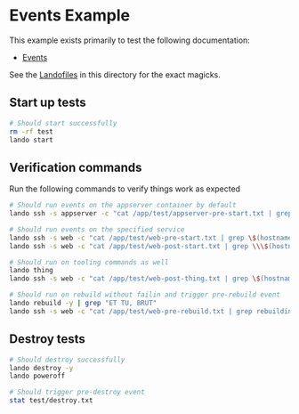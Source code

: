 Events Example
==============

This example exists primarily to test the following documentation:

* [Events](http://docs.devwithlando.io/config/events.html)

See the [Landofiles](http://docs.devwithlando.io/config/lando.html) in this directory for the exact magicks.

Start up tests
--------------

```bash
# Should start successfully
rm -rf test
lando start
```

Verification commands
---------------------

Run the following commands to verify things work as expected

```bash
# Should run events on the appserver container by default
lando ssh -s appserver -c "cat /app/test/appserver-pre-start.txt | grep \$(hostname -s)"

# Should run events on the specified service
lando ssh -s web -c "cat /app/test/web-pre-start.txt | grep \$(hostname -s)"
lando ssh -s web -c "cat /app/test/web-post-start.txt | grep \\\$(hostname -s)"

# Should run on tooling commands as well
lando thing
lando ssh -s web -c "cat /app/test/web-post-thing.txt | grep \$(hostname -s)"

# Should run on rebuild without failin and trigger pre-rebuild event
lando rebuild -y | grep "ET TU, BRUT"
lando ssh -s web -c "cat /app/test/web-pre-rebuild.txt | grep rebuilding"
```

Destroy tests
-------------

```bash
# Should destroy successfully
lando destroy -y
lando poweroff

# Should trigger pre-destroy event
stat test/destroy.txt
```
